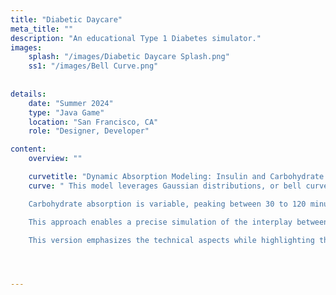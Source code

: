 ```yaml
---
title: "Diabetic Daycare"
meta_title: ""
description: "An educational Type 1 Diabetes simulator."
images: 
    splash: "/images/Diabetic Daycare Splash.png"
    ss1: "/images/Bell Curve.png"
    
    
details: 
    date: "Summer 2024"
    type: "Java Game"
    location: "San Francisco, CA"
    role: "Designer, Developer"

content: 
    overview: ""

    curvetitle: "Dynamic Absorption Modeling: Insulin and Carbohydrate Interactions"
    curve: " This model leverages Gaussian distributions, or bell curves, to simulate the absorption rates of both insulin and carbohydrates. By applying this statistical approach, the model reflects the gradual onset, peak, and tapering of absorption, providing a more nuanced representation of real-world metabolic processes.  <br><br>

    Carbohydrate absorption is variable, peaking between 30 to 120 minutes based on the glycemic index and complexity of the food. Simple carbohydrates are absorbed rapidly, while complex carbohydrates exhibit delayed peaks. Insulin absorption, by contrast, is more consistent, reaching its peak effectiveness at approximately 120 minutes post-injection.  <br><br>

    This approach enables a precise simulation of the interplay between insulin dosing and carbohydrate intake, offering a deeper understanding of blood glucose regulation in real-time.

    This version emphasizes the technical aspects while highlighting the insights gained from modeling these processes."




---
```

